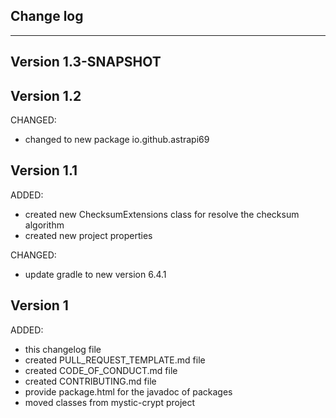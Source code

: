 ## Change log
----------------------

Version 1.3-SNAPSHOT
-------------

Version 1.2
-------------

CHANGED:

- changed to new package io.github.astrapi69

Version 1.1
-------------

ADDED:

- created new ChecksumExtensions class for resolve the checksum algorithm
- created new project properties

CHANGED:

- update gradle to new version 6.4.1

Version 1
-------------

ADDED:

- this changelog file
- created PULL_REQUEST_TEMPLATE.md file
- created CODE_OF_CONDUCT.md file
- created CONTRIBUTING.md file
- provide package.html for the javadoc of packages
- moved classes from mystic-crypt project
